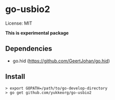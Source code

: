 go-usbio2
=========

License: MIT

**This is experimental package**


Dependencies
------------

- go.hid (https://github.com/GeertJohan/go.hid)



Install
-------

```
> export GOPATH=/path/to/go-develop-directory
> go get github.com/yukkeorg/go-usbio2
```

